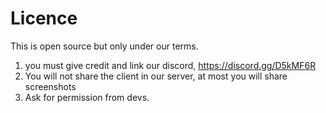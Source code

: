 # Licence
This is open source but only under our terms.
1. you must give credit and link our discord,
https://discord.gg/D5kMF6R
2. You will not share the client in our server, at most you will share screenshots
3. Ask for permission from devs.